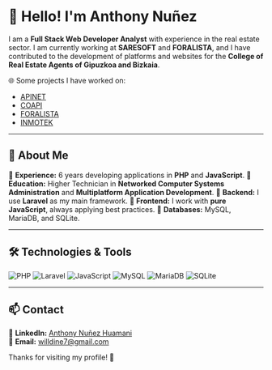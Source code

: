 # 👋 Hello! I'm Anthony Nuñez

I am a **Full Stack Web Developer Analyst** with experience in the real estate sector. I am currently working at **SARESOFT** and **FORALISTA**, and I have contributed to the development of platforms and websites for the **College of Real Estate Agents of Gipuzkoa and Bizkaia**.

🌐 Some projects I have worked on:
- [APINET](https://www.apinet.net/)
- [COAPI](https://www.coapi.es/)
- [FORALISTA](https://www.foralista.com/)
- [INMOTEK](https://www.inmotek.com/)

---

## 🚀 About Me
🔹 **Experience:** 6 years developing applications in **PHP** and **JavaScript**.
🔹 **Education:** Higher Technician in **Networked Computer Systems Administration** and **Multiplatform Application Development**.
🔹 **Backend:** I use **Laravel** as my main framework.
🔹 **Frontend:** I work with **pure JavaScript**, always applying best practices.
🔹 **Databases:** MySQL, MariaDB, and SQLite.

---

## 🛠️ Technologies & Tools

![PHP](https://img.shields.io/badge/PHP-777BB4?style=for-the-badge&logo=php&logoColor=white)
![Laravel](https://img.shields.io/badge/Laravel-FF2D20?style=for-the-badge&logo=laravel&logoColor=white)
![JavaScript](https://img.shields.io/badge/JavaScript-F7DF1E?style=for-the-badge&logo=javascript&logoColor=black)
![MySQL](https://img.shields.io/badge/MySQL-4479A1?style=for-the-badge&logo=mysql&logoColor=white)
![MariaDB](https://img.shields.io/badge/MariaDB-003545?style=for-the-badge&logo=mariadb&logoColor=white)
![SQLite](https://img.shields.io/badge/SQLite-07405E?style=for-the-badge&logo=sqlite&logoColor=white)

---

## 📫 Contact
📌 **LinkedIn:** [Anthony Nuñez Huamani](https://es.linkedin.com/in/anthony-nu%C3%B1ez-huamani-9b7440187)  
📌 **Email:** [willdine7@gmail.com](mailto:willdine7@gmail.com)

Thanks for visiting my profile! 🚀
